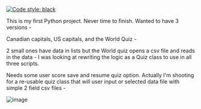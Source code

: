 [![Code style: black](https://img.shields.io/badge/code%20style-black-000000.svg)](https://github.com/python/black)

This is my first Python project. Never time to finish. Wanted to have 3 versions - 

Canadian capitals, 
US capitals, 
and the World Quiz - 

2 small ones have data in lists but the World quiz opens a csv file and reads in the data - I was looking at rewriting the logic as a Quiz class to use in all three scripts.

Needs some user score save and resume quiz option. Actually I'm shooting for a re-usable quiz class that will user input or selected data file with simple 2 field csv files - 

![image](https://user-images.githubusercontent.com/33843929/120259633-55fa9080-c262-11eb-93d2-0a4112406133.png)




